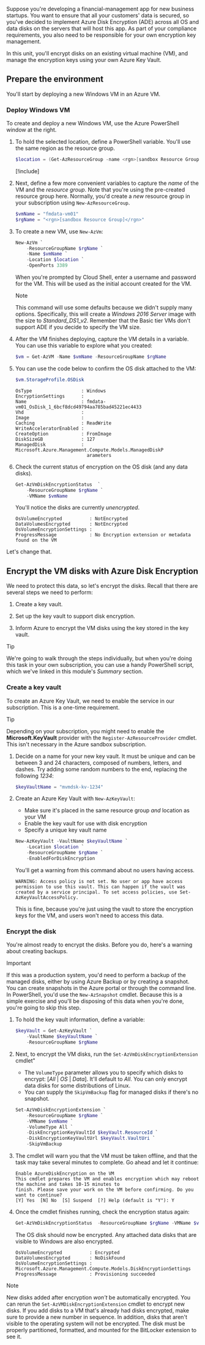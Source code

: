 Suppose you're developing a financial-management app for new business startups. You want to ensure that all your customers' data is secured, so you've decided to implement Azure Disk Encryption (ADE) across all OS and data disks on the servers that will host this app. As part of your compliance requirements, you also need to be responsible for your own encryption key management.

In this unit, you'll encrypt disks on an existing virtual machine (VM), and manage the encryption keys using your own Azure Key Vault.

## Prepare the environment

You'll start by deploying a new Windows VM in an Azure VM.

### Deploy Windows VM

To create and deploy a new Windows VM, use the Azure PowerShell window at the right.

1. To hold the selected location, define a PowerShell variable. You'll use the same region as the resource group.

    ```powershell
    $location = (Get-AzResourceGroup -name <rgn>[sandbox Resource Group]</rgn>).location
    ```

    [!include[](../../../includes/azure-cloudshell-copy-paste-tip.md)]

1. Next, define a few more convenient variables to capture the *name* of the VM and the *resource group*. Note that you're using the pre-created resource group here. Normally, you'd create a *new* resource group in your subscription using `New-AzResourceGroup`.

    ```powershell
    $vmName = "fmdata-vm01"
    $rgName = "<rgn>[sandbox Resource Group]</rgn>"
    ```

1. To create a new VM, use `New-AzVm`:

    ```powershell
    New-AzVm `
        -ResourceGroupName $rgName `
        -Name $vmName `
        -Location $location `
        -OpenPorts 3389
    ```

    When you're prompted by Cloud Shell, enter a username and password for the VM. This will be used as the initial account created for the VM.

    > [!NOTE]
    > This command will use some defaults because we didn't supply many options. Specifically, this will create a *Windows 2016 Server* image with the size to *Standard_DS1_v2*. Remember that the Basic tier VMs don't support ADE if you decide to specify the VM size.

1. After the VM finishes deploying, capture the VM details in a variable. You can use this variable to explore what you created:

    ```powershell
    $vm = Get-AzVM -Name $vmName -ResourceGroupName $rgName
    ```

1. You can use the code below to confirm the OS disk attached to the VM:

    ```powershell
    $vm.StorageProfile.OSDisk
    ```

    ```output
    OsType                  : Windows
    EncryptionSettings      :
    Name                    : fmdata-vm01_OsDisk_1_6bcf8dcd49794aa785bad45221ec4433
    Vhd                     :
    Image                   :
    Caching                 : ReadWrite
    WriteAcceleratorEnabled :
    CreateOption            : FromImage
    DiskSizeGB              : 127
    ManagedDisk             : Microsoft.Azure.Management.Compute.Models.ManagedDiskP
                              arameters
    ```

1. Check the current status of encryption on the OS disk (and any data disks).

    ```powershell
    Get-AzVmDiskEncryptionStatus  `
        -ResourceGroupName $rgName `
        -VMName $vmName
    ```

    You'll notice the disks are currently *unencrypted*.

    ```output
    OsVolumeEncrypted          : NotEncrypted
    DataVolumesEncrypted       : NotEncrypted
    OsVolumeEncryptionSettings :
    ProgressMessage            : No Encryption extension or metadata found on the VM
    ```

Let's change that.

## Encrypt the VM disks with Azure Disk Encryption

We need to protect this data, so let's encrypt the disks. Recall that there are several steps we need to perform:

1. Create a key vault.

1. Set up the key vault to support disk encryption.

1. Inform Azure to encrypt the VM disks using the key stored in the key vault.

> [!TIP]
> We're going to walk through the steps individually, but when you're doing this task in your own subscription, you can use a handy PowerShell script, which we've linked in this module's *Summary* section.

### Create a key vault

To create an Azure Key Vault, we need to enable the service in our subscription. This is a one-time requirement.

> [!TIP]
> Depending on your subscription, you might need to enable the **Microsoft.KeyVault** provider with the `Register-AzResourceProvider` cmdlet. This isn't necessary in the Azure sandbox subscription.

1. Decide on a name for your new key vault. It must be unique and can be between 3 and 24 characters, composed of numbers, letters, and dashes. Try adding some random numbers to the end, replacing the following *1234*:

    ```powershell
    $keyVaultName = "mvmdsk-kv-1234"
    ```

1. Create an Azure Key Vault with `New-AzKeyVault`:
    - Make sure it's placed in the same resource group *and* location as your VM
    - Enable the key vault for use with disk encryption
    - Specify a unique key vault name

    ```powershell
    New-AzKeyVault -VaultName $keyVaultName `
        -Location $location `
        -ResourceGroupName $rgName `
        -EnabledForDiskEncryption
    ```

    You'll get a warning from this command about no users having access.

    ```output
    WARNING: Access policy is not set. No user or app have access permission to use this vault. This can happen if the vault was created by a service principal. To set access policies, use Set-AzKeyVaultAccessPolicy.
    ```

    This is fine, because you're just using the vault to store the encryption keys for the VM, and users won't need to access this data.

### Encrypt the disk

You're almost ready to encrypt the disks. Before you do, here's a warning about creating backups.

> [!IMPORTANT]
> If this was a production system, you'd need to perform a backup of the managed disks, either by using Azure Backup or by creating a snapshot. You can create snapshots in the Azure portal or through the command line. In PowerShell, you'd use the `New-AzSnapshot` cmdlet. Because this is a simple exercise and you'll be disposing of this data when you're done, you're going to skip this step.

1. To hold the key vault information, define a variable:

    ```powershell
    $keyVault = Get-AzKeyVault `
        -VaultName $keyVaultName `
        -ResourceGroupName $rgName
    ```

1. Next, to encrypt the VM disks, run the `Set-AzVmDiskEncryptionExtension` cmdlet"
    - The `VolumeType` parameter allows you to specify which disks to encrypt: [*All* | *OS* | *Data*]. It'll default to *All*. You can only encrypt data disks for some distributions of Linux.
    - You can supply the `SkipVmBackup` flag for managed disks if there's no snapshot.

    ```powershell
    Set-AzVmDiskEncryptionExtension `
        -ResourceGroupName $rgName `
        -VMName $vmName `
        -VolumeType All `
        -DiskEncryptionKeyVaultId $keyVault.ResourceId `
        -DiskEncryptionKeyVaultUrl $keyVault.VaultUri `
        -SkipVmBackup
    ```

1. The cmdlet will warn you that the VM must be taken offline, and that the task may take several minutes to complete. Go ahead and let it continue:

    ```output
    Enable AzureDiskEncryption on the VM
    This cmdlet prepares the VM and enables encryption which may reboot the machine and takes 10-15 minutes to
    finish. Please save your work on the VM before confirming. Do you want to continue?
    [Y] Yes  [N] No  [S] Suspend  [?] Help (default is "Y"): Y
    ```

1. Once the cmdlet finishes running, check the encryption status again:

    ```powershell
    Get-AzVmDiskEncryptionStatus  -ResourceGroupName $rgName -VMName $vmName
    ```

    The OS disk should now be encrypted. Any attached data disks that are visible to Windows are also encrypted.

    ```output
    OsVolumeEncrypted          : Encrypted
    DataVolumesEncrypted       : NoDiskFound
    OsVolumeEncryptionSettings : Microsoft.Azure.Management.Compute.Models.DiskEncryptionSettings
    ProgressMessage            : Provisioning succeeded
    ```

> [!NOTE]
> New disks added after encryption *won't* be automatically encrypted. You can rerun the `Set-AzVMDiskEncryptionExtension` cmdlet to encrypt new disks. If you add disks to a VM that's already had disks encrypted, make sure to provide a new number in sequence. In addition, disks that aren't visible to the operating system will not be encrypted. The disk must be properly partitioned, formatted, and mounted for the BitLocker extension to see it.
